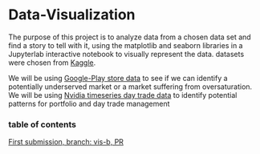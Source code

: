# Data-Visualization

The purpose of this project is to analyze data from a chosen data set and find a story to tell with it, using the matplotlib and seaborn libraries in a Jupyterlab interactive notebook to visually represent the data. datasets were chosen from [Kaggle](https://www.kaggle.com/).

We will be using [Google-Play store data](#) to see if we can identify a potentially underserved market or a market suffering from oversaturation. 
We will be using [Nvidia timeseries day trade data](#) to identify potential patterns for portfolio and day trade management

### table of contents
[First submission, branch: vis-b, PR](https://github.com/MasonChance/data-visualization/pull/1)
